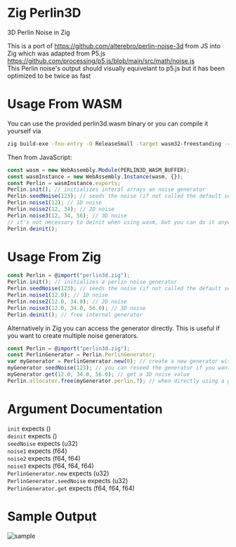 # Zig Perlin3D
3D Perlin Noise in Zig

This is a port of https://github.com/alterebro/perlin-noise-3d from JS into Zig which was adapted from P5.js https://github.com/processing/p5.js/blob/main/src/math/noise.js  
This Perlin noise's output should visually equivelant to p5.js but it has been optimized to be twice as fast  

# Usage From WASM
You can use the provided perlin3d.wasm binary or you can compile it yourself via
```sh
zig build-exe -fno-entry -O ReleaseSmall -target wasm32-freestanding -rdynamic perlin3d.zig
```
Then from JavaScript:
```js
const wasm = new WebAssembly.Module(PERLIN3D_WASM_BUFFER);
const wasmInstance = new WebAssembly.Instance(wasm, {});
const Perlin = wasmInstance.exports;
Perlin.init(); // initializes interal arrays an noise generator
Perlin.seedNoise(123); // seeds the noise (if not called the default seed is 0)
Perlin.noise1(12); // 1D noise
Perlin.noise2(12, 34); // 2D noise
Perlin.noise3(12, 34, 56); // 3D noise
// it's not necessary to deinit when using wasm, but you can do it anyways
Perlin.deinit();
```

# Usage From Zig
```js
const Perlin = @import("perlin3d.zig");
Perlin.init(); // initializes a perlin noise generator
Perlin.seedNoise(123); // seeds the noise (if not called the default seed is 0)
Perlin.noise1(12.0); // 1D noise
Perlin.noise2(12.0, 34.0); // 2D noise
Perlin.noise3(12.0, 34.0, 56.0); // 3D noise
Perlin.deinit(); // free internal generator
```
Alternatively in Zig you can access the generator directly. This is useful if you want to create multiple noise generators.
```js
const Perlin = @import("perlin3d.zig");
const PerlinGenerator = Perlin.PerlinGenerator;
var myGenerator = PerlinGenerator.new(0); // create a new generator with a seed of 0
myGenerator.seedNoise(123); // you can reseed the generator if you want
myGenerator.get(12.0, 34.0, 56.0); // get a 3D noise value
Perlin.allocator.free(myGenerator.perlin.?); // when directly using a generator you will need to free its internal array manually
```

# Argument Documentation
`init` expects ()  
`deinit` expects ()  
`seedNoise` expects (u32)  
`noise1` expects (f64)  
`noise2` expects (f64, f64)  
`noise3` expects (f64, f64, f64)  
`PerlinGenerator.new` expects (u32)  
`PerlinGenerator.seedNoise` expects (u32)  
`PerlinGenerator.get` expects (f64, f64, f64)  

# Sample Output
![sample](https://github.com/vExcess/zig-perlin3d/blob/main/demo-output.jpg?raw=true)

